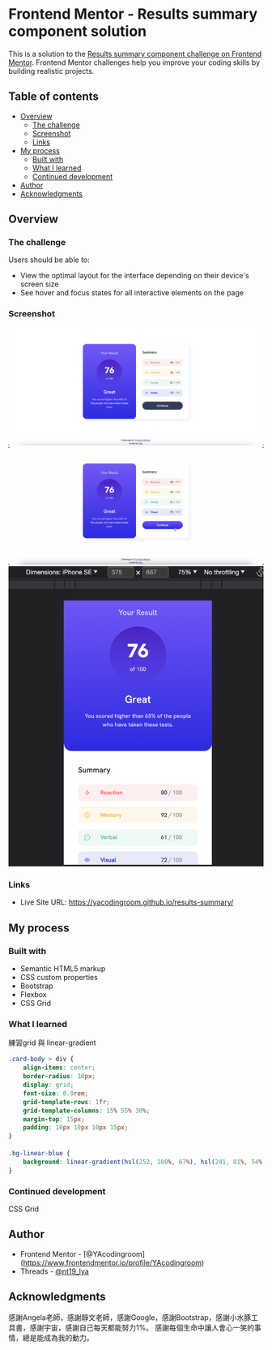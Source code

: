 # Frontend Mentor - Results summary component solution

This is a solution to the [Results summary component challenge on Frontend Mentor](https://www.frontendmentor.io/challenges/results-summary-component-CE_K6s0maV). Frontend Mentor challenges help you improve your coding skills by building realistic projects. 

## Table of contents

- [Overview](#overview)
  - [The challenge](#the-challenge)
  - [Screenshot](#screenshot)
  - [Links](#links)
- [My process](#my-process)
  - [Built with](#built-with)
  - [What I learned](#what-i-learned)
  - [Continued development](#continued-development)
- [Author](#author)
- [Acknowledgments](#acknowledgments)

## Overview
### The challenge
Users should be able to:
- View the optimal layout for the interface depending on their device's screen size
- See hover and focus states for all interactive elements on the page

### Screenshot
![desktop](screenshot/desktop.png)
![active](screenshot/active.png)
![mobile](screenshot/mobile.png)

### Links
- Live Site URL: https://yacodingroom.github.io/results-summary/

## My process
### Built with
- Semantic HTML5 markup
- CSS custom properties
- Bootstrap
- Flexbox
- CSS Grid

### What I learned
練習grid 與 linear-gradient

```css
.card-body > div {
    align-items: center;
    border-radius: 10px;
    display: grid;
    font-size: 0.9rem;
    grid-template-rows: 1fr;
    grid-template-columns: 15% 55% 30%;
    margin-top: 15px;
    padding: 10px 10px 10px 15px;
}

.bg-linear-blue {
    background: linear-gradient(hsl(252, 100%, 67%), hsl(241, 81%, 54%));
}
```

### Continued development
CSS Grid

## Author
- Frontend Mentor - [@YAcodingroom]
(https://www.frontendmentor.io/profile/YAcodingroom)
- Threads - [@nt19_lya](https://www.threads.net/@nt19_lya)

## Acknowledgments
感謝Angela老師，感謝靜文老師，感謝Google，感謝Bootstrap，感謝小水豚工具書，感謝宇宙，感謝自己每天都能努力1%。
感謝每個生命中讓人會心一笑的事情，總是能成為我的動力。
